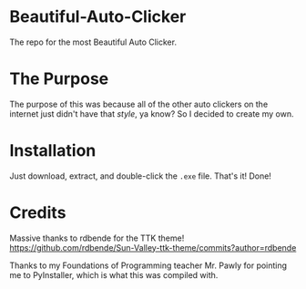 # Beautiful-Auto-Clicker
The repo for the most Beautiful Auto Clicker.
# The Purpose

The purpose of this was because all of the other auto clickers on the internet just didn't have that *style*, ya know?  So I decided to create my own.

# Installation

Just download, extract, and double-click the `.exe` file.  That's it! Done!

# Credits

Massive thanks to rdbende for the TTK theme!
https://github.com/rdbende/Sun-Valley-ttk-theme/commits?author=rdbende

Thanks to my Foundations of Programming teacher Mr. Pawly for pointing me to PyInstaller, which is what this was compiled with.
